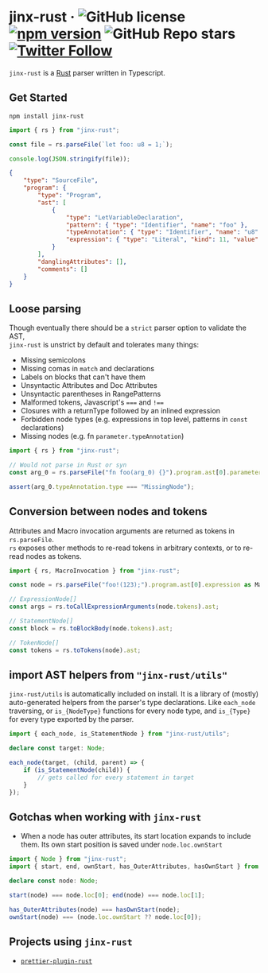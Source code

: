 # jinx-rust &middot; ![GitHub license](https://img.shields.io/badge/license-MIT-blue.svg) [![npm version](https://img.shields.io/npm/v/jinx-rust.svg?style=flat)](https://www.npmjs.com/package/jinx-rust) ![GitHub Repo stars](https://img.shields.io/github/stars/jinxdash/jinx-rust?style=social) [![Twitter Follow](https://img.shields.io/twitter/follow/jinxdash?style=social)](https://twitter.com/jinxdash)

`jinx-rust` is a [Rust](https://www.rust-lang.org/) parser written in Typescript.   

## Get Started

```
npm install jinx-rust
```

```ts
import { rs } from "jinx-rust";

const file = rs.parseFile(`let foo: u8 = 1;`);

console.log(JSON.stringify(file));
```

```json
{
	"type": "SourceFile",
	"program": {
		"type": "Program",
		"ast": [
			{
				"type": "LetVariableDeclaration",
				"pattern": { "type": "Identifier", "name": "foo" },
				"typeAnnotation": { "type": "Identifier", "name": "u8" },
				"expression": { "type": "Literal", "kind": 11, "value": "1" }
			}
		],
		"danglingAttributes": [],
		"comments": []
	}
}
```

## Loose parsing

Though eventually there should be a `strict` parser option to validate the AST,  
`jinx-rust` is unstrict by default and tolerates many things:

- Missing semicolons
- Missing comas in `match` and declarations
- Labels on blocks that can't have them
- Unsyntactic Attributes and Doc Attributes
- Unsyntactic parentheses in RangePatterns
- Malformed tokens, Javascript's `===` and `!==`
- Closures with a returnType followed by an inlined expression 
- Forbidden node types (e.g. expressions in top level, patterns in `const` declarations)
- Missing nodes (e.g. fn `parameter.typeAnnotation`)


```ts
import { rs } from "jinx-rust";

// Would not parse in Rust or syn
const arg_0 = rs.parseFile("fn foo(arg_0) {}").program.ast[0].parameters[0];

assert(arg_0.typeAnnotation.type === "MissingNode");
```

## Conversion between nodes and tokens

Attributes and Macro invocation arguments are returned as tokens in `rs.parseFile`.  
`rs` exposes other methods to re-read tokens in arbitrary contexts, or to re-read nodes as tokens.

```ts
import { rs, MacroInvocation } from "jinx-rust";

const node = rs.parseFile("foo!(123);").program.ast[0].expression as MacroInvocation;

// ExpressionNode[]
const args = rs.toCallExpressionArguments(node.tokens).ast;

// StatementNode[]
const block = rs.toBlockBody(node.tokens).ast;

// TokenNode[]
const tokens = rs.toTokens(node).ast;
```

## import AST helpers from `"jinx-rust/utils"`

`jinx-rust/utils` is automatically included on install. It is a library of (mostly) auto-generated helpers from the parser's type declarations. Like `each_node` traversing, or `is_{NodeType}` functions for every node type, and `is_{Type}` for every type exported by the parser.  

```ts
import { each_node, is_StatementNode } from "jinx-rust/utils";

declare const target: Node;

each_node(target, (child, parent) => {
	if (is_StatementNode(child)) {
		// gets called for every statement in target
	}
});
```

## Gotchas when working with `jinx-rust`


- When a node has outer attributes, its start location expands to include them. Its own start position is saved under `node.loc.ownStart`   
```ts
import { Node } from "jinx-rust";
import { start, end, ownStart, has_OuterAttributes, hasOwnStart } from "jinx-rust/utils";

declare const node: Node;

start(node) === node.loc[0]; end(node) === node.loc[1];

has_OuterAttributes(node) === hasOwnStart(node);
ownStart(node) === (node.loc.ownStart ?? node.loc[0]);
```

## Projects using `jinx-rust`

- [`prettier-plugin-rust`](https://github.com/jinxdash/prettier-plugin-rust)
